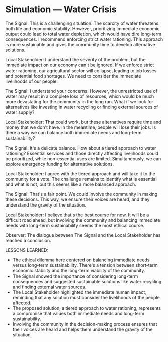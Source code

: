 # Simulation — Water Crisis

The Signal: This is a challenging situation. The scarcity of water threatens both life and economic stability. However, prioritizing immediate economic output could lead to total water depletion, which would have dire long-term consequences. I recommend enforcing strict water rationing. This approach is more sustainable and gives the community time to develop alternative solutions.

Local Stakeholder: I understand the severity of the problem, but the immediate impact on our economy can't be ignored. If we enforce strict water rationing, our agricultural sector will collapse, leading to job losses and potential food shortages. We need to consider the immediate livelihoods of our people.

The Signal: I understand your concerns. However, the unrestricted use of water may result in a complete loss of resources, which would be much more devastating for the community in the long run. What if we look for alternatives like investing in water recycling or finding external sources of water supply?

Local Stakeholder: That could work, but these alternatives require time and money that we don't have. In the meantime, people will lose their jobs. Is there a way we can balance both immediate needs and long-term sustainability?

The Signal: It's a delicate balance. How about a tiered approach to water rationing? Essential services and those directly affecting livelihoods could be prioritized, while non-essential uses are limited. Simultaneously, we can explore emergency funding for alternative solutions.

Local Stakeholder: I agree with the tiered approach and will take it to the community for a vote. The challenge remains to identify what is essential and what is not, but this seems like a more balanced approach. 

The Signal: That's a fair point. We could involve the community in making these decisions. This way, we ensure their voices are heard, and they understand the gravity of the situation. 

Local Stakeholder: I believe that's the best course for now. It will be a difficult road ahead, but involving the community and balancing immediate needs with long-term sustainability seems the most ethical course. 

Observer: The dialogue between The Signal and the Local Stakeholder has reached a conclusion.

LESSONS LEARNED:

- The ethical dilemma here centered on balancing immediate needs versus long-term sustainability. There's a tension between short-term economic stability and the long-term viability of the community.
- The Signal showed the importance of considering long-term consequences and suggested sustainable solutions like water recycling and finding external water sources.
- The Local Stakeholder highlighted the immediate human impact, reminding that any solution must consider the livelihoods of the people affected.
- The proposed solution, a tiered approach to water rationing, represents a compromise that values both immediate needs and long-term sustainability.
- Involving the community in the decision-making process ensures that their voices are heard and helps them understand the gravity of the situation.